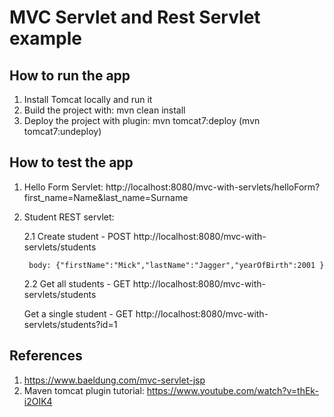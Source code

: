 # MVC Servlet and Rest Servlet example

## How to run the app
1. Install Tomcat locally and run it
2. Build the project with: mvn clean install
3. Deploy the project with plugin: mvn tomcat7:deploy (mvn tomcat7:undeploy)

## How to test the app
1. Hello Form Servlet: http://localhost:8080/mvc-with-servlets/helloForm?first_name=Name&last_name=Surname
2. Student REST servlet:
   
    2.1 Create student - POST  http://localhost:8080/mvc-with-servlets/students
   
        body: {"firstName":"Mick","lastName":"Jagger","yearOfBirth":2001 }
    2.2 Get all students - GET  http://localhost:8080/mvc-with-servlets/students
   
   Get a single student - GET  http://localhost:8080/mvc-with-servlets/students?id=1

## References
1. https://www.baeldung.com/mvc-servlet-jsp
2. Maven tomcat plugin tutorial: https://www.youtube.com/watch?v=thEk-i2OIK4